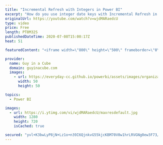 ```yaml
---
title: "Incremental Refresh with Integers in Power BI"
excerpt: "How do you use integer date keys with Incremental Refresh in Power BI??? Patrick walks you through how to do it.  Documentation: https://docs.microsoft.com/power-bi/admin/service-premium-incremental-refresh  Download Sample: https://guyinacu.be/increfreshsample  📢 Become a member: https://guyinacu.be/membership"
originalUrl: https://youtube.com/watch?v=wjdMARaedcU
type: video
price: Free
length: PT8M32S
publishedDateTime: 2020-07-08T15:00:17Z
heat: 51

featuredContent: "<iframe width=\"800\" height=\"500\" frameborder=\"0\" src=\"https://www.youtube.com/embed/wjdMARaedcU\" allow=\"accelerometer; autoplay; encrypted-media; gyroscope; picture-in-picture\" allowfullscreen></iframe>"

provider:
  name: Guy in a Cube
  domain: guyinacube.com
  images:
    - url: https://everyday-cc.github.io/powerbi/assets/images/organizations/guyinacube.com-50x50.jpg
      width: 50
      height: 50

topics:
  - Power BI

images:
  - url: https://i.ytimg.com/vi/wjdMARaedcU/maxresdefault.jpg
    width: 1280
    height: 720
    isCached: true

secured: "yvl+K3bwLyP8jN+Lz1o+n39I6QjnkvG55kjcKBM70V0w1hrLRVGNg0ew3F73/cwbbBp0jBdROHHCTjwFqLiRgmWM4t8jO8J4v1v+sYpEiYdF1svyx6x9nfe9wqzMya81jyip26gMlpSHJ5+mdON2fNyX9RlOS0H1JKND8novLdS5CqEV1FdDq0FBwOpnh5ro2fcBk0Xf3bm+mUdRNXkB9ZVvxSqe4AkOIadD+8KAZN5c+GjRvaFEXlZZdFUwQ6A69oo5nd9HAI5ErTC1WI36qZSmQ5l7+taznMxoB2H245LcsfvJRK+eKTzm4N2WGbRfwbl8DClGKf9hO1CEA6b9oXdFru3B0pj3vqpLAR6CKYZ42W1ApZbbu2DM97zdxPVFLiruuv4glj9SiJKT6V/PqbsMtaZYkbZXvM60+5sPOkU=;V4EImEKq5grIWFBMD1zbLw=="
---
```


